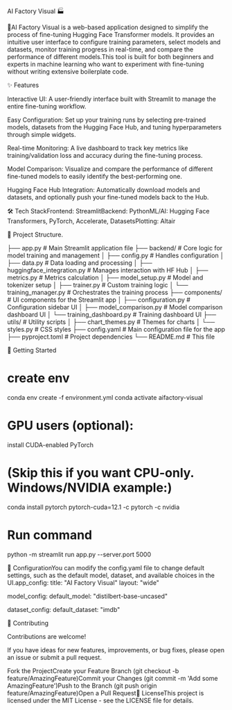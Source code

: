 AI Factory Visual 🏭

🤖AI Factory Visual is a web-based application designed to simplify the process of fine-tuning Hugging Face Transformer models. It provides an intuitive user interface to configure training parameters, select models and datasets, monitor training progress in real-time, and compare the performance of different models.This tool is built for both beginners and experts in machine learning who want to experiment with fine-tuning without writing extensive boilerplate code.

✨ Features

Interactive UI: A user-friendly interface built with Streamlit to manage the entire fine-tuning workflow.

Easy Configuration: Set up your training runs by selecting pre-trained models, datasets from the Hugging Face Hub, and tuning hyperparameters through simple widgets.

Real-time Monitoring: A live dashboard to track key metrics like training/validation loss and accuracy during the fine-tuning process.

Model Comparison: Visualize and compare the performance of different fine-tuned models to easily identify the best-performing one.

Hugging Face Hub Integration: Automatically download models and datasets, and optionally push your fine-tuned models back to the Hub.

🛠️ Tech StackFrontend: StreamlitBackend: PythonML/AI: Hugging Face Transformers, PyTorch, Accelerate, DatasetsPlotting: Altair

📂 Project Structure.

├── app.py                      # Main Streamlit application file
├── backend/                    # Core logic for model training and management
│   ├── config.py               # Handles configuration
│   ├── data.py                 # Data loading and processing
│   ├── huggingface_integration.py # Manages interaction with HF Hub
│   ├── metrics.py              # Metrics calculation
│   ├── model_setup.py          # Model and tokenizer setup
│   ├── trainer.py              # Custom training logic
│   └── training_manager.py     # Orchestrates the training process
├── components/                 # UI components for the Streamlit app
│   ├── configuration.py        # Configuration sidebar UI
│   ├── model_comparison.py     # Model comparison dashboard UI
│   └── training_dashboard.py   # Training dashboard UI
├── utils/                      # Utility scripts
│   ├── chart_themes.py         # Themes for charts
│   └── styles.py               # CSS styles
├── config.yaml                 # Main configuration file for the app
├── pyproject.toml              # Project dependencies
└── README.md                   # This file

🚀 Getting Started

# create env
conda env create -f environment.yml
conda activate aifactory-visual

# GPU users (optional): 
install CUDA-enabled PyTorch

# (Skip this if you want CPU-only. Windows/NVIDIA example:)
conda install pytorch pytorch-cuda=12.1 -c pytorch -c nvidia

# Run command
python -m streamlit run app.py --server.port 5000

🔧 ConfigurationYou can modify the config.yaml file to change default settings, such as the default model, dataset, and available choices in the UI.app_config:
  title: "AI Factory Visual"
  layout: "wide"

model_config:
  default_model: "distilbert-base-uncased"

dataset_config:
  default_dataset: "imdb"
  
🤝 Contributing

Contributions are welcome! 

If you have ideas for new features, improvements, or bug fixes, please open an issue or submit a pull request.

Fork the ProjectCreate your Feature Branch (git checkout -b feature/AmazingFeature)Commit your Changes (git commit -m 'Add some AmazingFeature')Push to the Branch (git push origin feature/AmazingFeature)Open a Pull Request📄 LicenseThis project is licensed under the MIT License - see the LICENSE file for details.